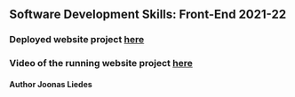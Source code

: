 ## Software Development Skills: Front-End 2021-22

### Deployed website project [here](https://j00lie.github.io/)

### Video of the running website project [here](https://lut-my.sharepoint.com/:v:/g/personal/joonas_liedes_student_lut_fi/EWPL3wNYStJHhhUYkwzNBTQBxzcwkwm-aohSSZOgjHx5bg?e=31La1I)

#### Author Joonas Liedes

